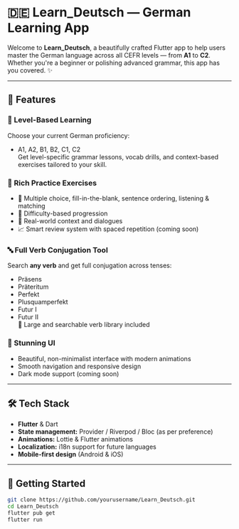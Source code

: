 # 🇩🇪 Learn_Deutsch — German Learning App

Welcome to **Learn_Deutsch**, a beautifully crafted Flutter app to help users master the German language across all CEFR levels — from **A1** to **C2**. Whether you're a beginner or polishing advanced grammar, this app has you covered. ✨

---

## 📲 Features

### 🧠 Level-Based Learning
Choose your current German proficiency:
- A1, A2, B1, B2, C1, C2  
Get level-specific grammar lessons, vocab drills, and context-based exercises tailored to your skill.

### 📝 Rich Practice Exercises
- 🧩 Multiple choice, fill-in-the-blank, sentence ordering, listening & matching
- 🎯 Difficulty-based progression
- 💬 Real-world context and dialogues
- 📈 Smart review system with spaced repetition (coming soon)

### 🔤 Full Verb Conjugation Tool
Search **any verb** and get full conjugation across tenses:
- Präsens
- Präteritum
- Perfekt
- Plusquamperfekt
- Futur I
- Futur II  
🌟 Large and searchable verb library included

### 🎨 Stunning UI
- Beautiful, non-minimalist interface with modern animations
- Smooth navigation and responsive design
- Dark mode support (coming soon)

---

## 🛠️ Tech Stack

- **Flutter** & Dart
- **State management:** Provider / Riverpod / Bloc (as per preference)
- **Animations:** Lottie & Flutter animations
- **Localization:** i18n support for future languages
- **Mobile-first design** (Android & iOS)

---

## 🚀 Getting Started

```bash
git clone https://github.com/yourusername/Learn_Deutsch.git
cd Learn_Deutsch
flutter pub get
flutter run
